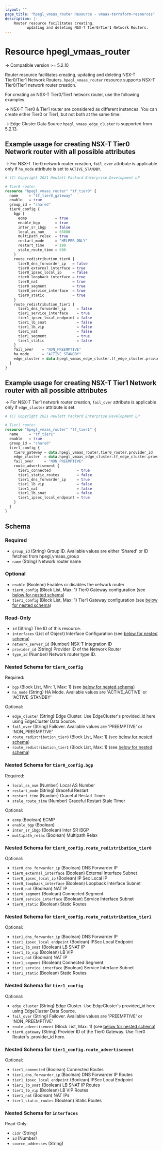 ```yaml
---
layout: ""
page_title: "hpegl_vmaas_router Resource - vmaas-terraform-resources"
description: |-
    Router resource facilitates creating,
          updating and deleting NSX-T Tier0/Tier1 Network Routers.
---
```


# Resource hpegl_vmaas_router

-> Compatible version >= 5.2.10

Router resource facilitates creating,
		updating and deleting NSX-T Tier0/Tier1 Network Routers.
`hpegl_vmaas_router` resource supports NSX-T Tier0/Tier1 network router creation.

For creating an NSX-T Tier0/Tier1 network router, use the following examples.

-> NSX-T Tier0 & Tier1 router are considered as different instances. You can create either Tier0 or Tier1, but not both at the same time.

-> Edge Cluster Data Source `hpegl_vmaas_edge_cluster` is supported from 5.2.13.

## Example usage for creating NSX-T Tier0 Network router with all possible attributes

-> For NSX-T Tier0 network router creation, `fail_over` attribute is applicable only if `ha_mode` attribute is
set to `ACTIVE_STANDBY`.

```terraform
# (C) Copyright 2021 Hewlett Packard Enterprise Development LP

# Tier0 router
resource "hpegl_vmaas_router" "tf_tier0" {
  name     = "tf_tier0_gateway"
  enable   = true
  group_id = "shared"
  tier0_config {
    bgp {
      ecmp             = true
      enable_bgp       = true
      inter_sr_ibgp    = false
      local_as_num     = 65000
      multipath_relax  = true
      restart_mode     = "HELPER_ONLY"
      restart_time     = 180
      stale_route_time = 600
    }
    route_redistribution_tier0 {
      tier0_dns_forwarder_ip   = false
      tier0_external_interface = true
      tier0_ipsec_local_ip     = false
      tier0_loopback_interface = true
      tier0_nat                = true
      tier0_segment            = true
      tier0_service_interface  = true
      tier0_static             = true
    }
    route_redistribution_tier1 {
      tier1_dns_forwarder_ip     = false
      tier1_service_interface    = true
      tier1_ipsec_local_endpoint = false
      tier1_lb_snat              = false
      tier1_lb_vip               = false
      tier1_nat                  = false
      tier1_segment              = true
      tier1_static               = false
    }
    fail_over    = "NON_PREEMPTIVE"
    ha_mode      = "ACTIVE_STANDBY"
    edge_cluster = data.hpegl_vmaas_edge_cluster.tf_edge_cluster.provider_id
  }
}
```

## Example usage for creating NSX-T Tier1 Network router with all possible attributes

-> For NSX-T Tier1 network router creation, `fail_over` attribute is applicable only if `edge_cluster` attribute
is set.

```terraform
# (C) Copyright 2021 Hewlett Packard Enterprise Development LP

# Tier1 router
resource "hpegl_vmaas_router" "tf_tier1" {
  name     = "tf_tier1"
  enable   = true
  group_id = "shared"
  tier1_config {
    tier0_gateway = data.hpegl_vmaas_router.tier0_router.provider_id
    edge_cluster  = data.hpegl_vmaas_edge_cluster.tf_edge_cluster.provider_id
    fail_over     = "NON_PREEMPTIVE"
    route_advertisement {
      tier1_connected            = true
      tier1_static_routes        = false
      tier1_dns_forwarder_ip     = true
      tier1_lb_vip               = false
      tier1_nat                  = false
      tier1_lb_snat              = false
      tier1_ipsec_local_endpoint = true
    }
  }
}
```

<!-- schema generated by tfplugindocs -->
## Schema

### Required

- `group_id` (String) Group ID. Available values are either 'Shared' or ID fetched from hpegl_vmaas_group
- `name` (String) Network router name

### Optional

- `enable` (Boolean) Enables or disables the network router
- `tier0_config` (Block List, Max: 1) Tier0 Gateway configuration (see [below for nested schema](#nestedblock--tier0_config))
- `tier1_config` (Block List, Max: 1) Tier1 Gateway configuration (see [below for nested schema](#nestedblock--tier1_config))

### Read-Only

- `id` (String) The ID of this resource.
- `interfaces` (List of Object) Interface Configuration (see [below for nested schema](#nestedatt--interfaces))
- `network_server_id` (Number) NSX-T Integration ID
- `provider_id` (String) Provider ID of the Network Router
- `type_id` (Number) Network router type ID.

<a id="nestedblock--tier0_config"></a>
### Nested Schema for `tier0_config`

Required:

- `bgp` (Block List, Min: 1, Max: 1) (see [below for nested schema](#nestedblock--tier0_config--bgp))
- `ha_mode` (String) HA Mode. Available values are 'ACTIVE_ACTIVE' or 'ACTIVE_STANDBY'

Optional:

- `edge_cluster` (String) Edge Cluster. Use EdgeCluster's provided_id here using EdgeCluster Data Source.
- `fail_over` (String) Failover. Available values are 'PREEMPTIVE' or 'NON_PREEMPTIVE'
- `route_redistribution_tier0` (Block List, Max: 1) (see [below for nested schema](#nestedblock--tier0_config--route_redistribution_tier0))
- `route_redistribution_tier1` (Block List, Max: 1) (see [below for nested schema](#nestedblock--tier0_config--route_redistribution_tier1))

<a id="nestedblock--tier0_config--bgp"></a>
### Nested Schema for `tier0_config.bgp`

Required:

- `local_as_num` (Number) Local AS Number
- `restart_mode` (String) Graceful Restart
- `restart_time` (Number) Graceful Restart Timer
- `stale_route_time` (Number) Graceful Restart Stale Timer

Optional:

- `ecmp` (Boolean) ECMP
- `enable_bgp` (Boolean)
- `inter_sr_ibgp` (Boolean) Inter SR iBGP
- `multipath_relax` (Boolean) Multipath Relax


<a id="nestedblock--tier0_config--route_redistribution_tier0"></a>
### Nested Schema for `tier0_config.route_redistribution_tier0`

Optional:

- `tier0_dns_forwarder_ip` (Boolean) DNS Forwarder IP
- `tier0_external_interface` (Boolean) External Interface Subnet
- `tier0_ipsec_local_ip` (Boolean) IP Sec Local IP
- `tier0_loopback_interface` (Boolean) Loopback Interface Subnet
- `tier0_nat` (Boolean) NAT IP
- `tier0_segment` (Boolean) Connected Segment
- `tier0_service_interface` (Boolean) Service Interface Subnet
- `tier0_static` (Boolean) Static Routes


<a id="nestedblock--tier0_config--route_redistribution_tier1"></a>
### Nested Schema for `tier0_config.route_redistribution_tier1`

Optional:

- `tier1_dns_forwarder_ip` (Boolean) DNS Forwarder IP
- `tier1_ipsec_local_endpoint` (Boolean) IPSec Local Endpoint
- `tier1_lb_snat` (Boolean) LB SNAT IP
- `tier1_lb_vip` (Boolean) LB VIP
- `tier1_nat` (Boolean) NAT IP
- `tier1_segment` (Boolean) Connected Segment
- `tier1_service_interface` (Boolean) Service Interface Subnet
- `tier1_static` (Boolean) Static Routes



<a id="nestedblock--tier1_config"></a>
### Nested Schema for `tier1_config`

Optional:

- `edge_cluster` (String) Edge Cluster. Use EdgeCluster's provided_id here using EdgeCluster Data Source.
- `fail_over` (String) Failover. Available values are 'PREEMPTIVE' or 'NON_PREEMPTIVE'
- `route_advertisement` (Block List, Max: 1) (see [below for nested schema](#nestedblock--tier1_config--route_advertisement))
- `tier0_gateway` (String) Provider ID of the Tier0 Gateway. Use Tier0 Router's  .provider_id  here.

<a id="nestedblock--tier1_config--route_advertisement"></a>
### Nested Schema for `tier1_config.route_advertisement`

Optional:

- `tier1_connected` (Boolean) Connected Routes
- `tier1_dns_forwarder_ip` (Boolean) DNS Forwarder IP Routes
- `tier1_ipsec_local_endpoint` (Boolean) IPSec Local Endpoint
- `tier1_lb_snat` (Boolean) LB SNAT IP Routes
- `tier1_lb_vip` (Boolean) LB VIP Routes
- `tier1_nat` (Boolean) NAT IPs
- `tier1_static_routes` (Boolean) Static Routes



<a id="nestedatt--interfaces"></a>
### Nested Schema for `interfaces`

Read-Only:

- `cidr` (String)
- `id` (Number)
- `source_addresses` (String)
